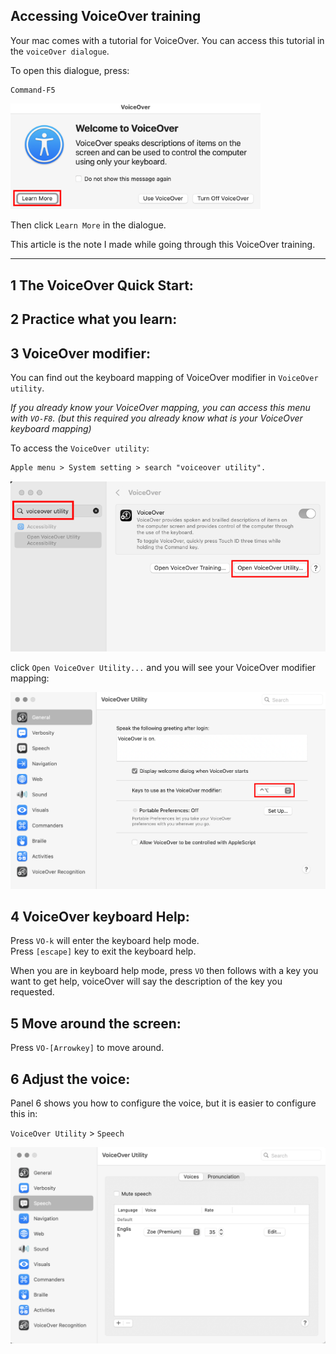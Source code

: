 ## Accessing VoiceOver training

Your mac comes with a tutorial for VoiceOver. You can access this tutorial in the `voiceOver dialogue`. 

To open this dialogue, press:

```
Command-F5
```

<img src="./imgs/voice-over-dialogue.png" width=400px />

Then click `Learn More` in the dialogue.

This article is the note I made while going through this VoiceOver training.

---
## 1 The VoiceOver Quick Start:

## 2 Practice what you learn:

## 3 VoiceOver modifier:

You can find out the keyboard mapping of VoiceOver modifier in `VoiceOver utility`. 

*If you already know your VoiceOver mapping, you can access this menu with `VO-F8`. (but this required you already know what is your VoiceOver keyboard mapping)*

To access the `VoiceOver utility`:
```txt
Apple menu > System setting > search "voiceover utility".
```

<img src="./imgs/open-voice-over-utility.png" width=600px />

click `Open VoiceOver Utility...` and you will see your VoiceOver modifier mapping:


<img src="./imgs/voice-over-modifier.png" width=600px />

## 4 VoiceOver keyboard Help:

Press `VO-k` will enter the keyboard help mode.  
Press `[escape]` key to exit the keyboard help.

When you are in keyboard help mode, press `VO` then follows with a key you want to get help, voiceOver will say the description of the key you requested. 

## 5 Move around the screen:

Press `VO-[Arrowkey]` to move around.


## 6 Adjust the voice:

Panel 6 shows you how to configure the voice, but it is easier to configure this in:

`VoiceOver Utility` > `Speech`

<img src="./imgs/voice-over-utility-speech-configuration.png" width=600px />